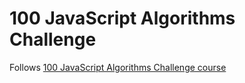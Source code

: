 # 100 JavaScript Algorithms Challenge

Follows [100 JavaScript Algorithms Challenge course](https://learning.oreilly.com/videos/100-javascript-algorithms/9781800568556/) 

